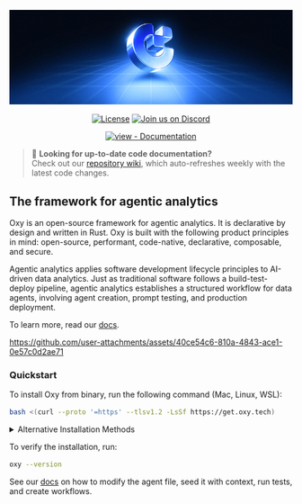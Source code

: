<p align="center"><img src="docs/readme-banner.png"/></p>

<p align="center">
<a href="#license"><img src="https://img.shields.io/badge/License-Apache--2.0-blue" alt="License"></a>
<a href="https://discord.gg/m677N4EcRK"><img src="https://img.shields.io/discord/1344823951020527638?label=Discord&logo=discord&color=7289da" alt="Join us on Discord"></a>
</p>

<div align="center">
<a href="https://docs.oxy.tech" title="Go to project documentation"><img src="https://img.shields.io/badge/view-Documentation-blue?style=for-the-badge" alt="view - Documentation"></a>
</div>

> 📖 **Looking for up-to-date code documentation?**  
> Check out our [repository wiki](https://deepwiki.com/oxy-hq/oxy), which auto-refreshes weekly with the latest code changes.

## The framework for agentic analytics

Oxy is an open-source framework for agentic analytics. It is declarative by design and written in Rust. Oxy is built with the following product principles in mind: open-source, performant, code-native, declarative, composable, and secure.

Agentic analytics applies software development lifecycle principles to AI-driven data analytics.
Just as traditional software follows a build-test-deploy pipeline, agentic analytics establishes a structured workflow for data agents, involving agent creation, prompt testing, and production deployment.

To learn more, read our [docs](https://docs.oxy.tech).

<https://github.com/user-attachments/assets/40ce54c6-810a-4843-ace1-0e57c0d2ae71>

### Quickstart

To install Oxy from binary, run the following command (Mac, Linux, WSL):

```bash
bash <(curl --proto '=https' --tlsv1.2 -LsSf https://get.oxy.tech)
```

<details>
<summary>Alternative Installation Methods</summary>

#### Using Homebrew (macOS only)

```bash
brew install oxy-hq/oxy/oxy
```

#### Installing a Specific Version

```bash
OXY_VERSION="0.1.0" bash <(curl --proto '=https' --tlsv1.2 -sSf https://raw.githubusercontent.com/oxy-hq/oxy/refs/heads/main/install_oxy.sh)
```

</details>

To verify the installation, run:

```bash
oxy --version
```

See our [docs](https://docs.oxy.tech) on how to modify the agent file, seed it with context, run tests, and create workflows.
